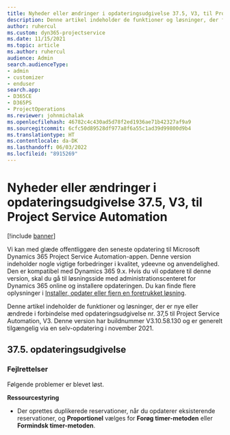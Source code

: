 ```yaml
---
title: Nyheder eller ændringer i opdateringsudgivelse 37.5, V3, til Project Service Automation
description: Denne artikel indeholder de funktioner og løsninger, der findes i opdateringsudgivelse nr. 37,5 til Microsoft Dynamics 365 Project Service Automation, V3.
author: ruhercul
ms.custom: dyn365-projectservice
ms.date: 11/15/2021
ms.topic: article
ms.author: ruhercul
audience: Admin
search.audienceType:
- admin
- customizer
- enduser
search.app:
- D365CE
- D365PS
- ProjectOperations
ms.reviewer: johnmichalak
ms.openlocfilehash: 46782c4c430ad5d78f2ed1936ae71b42327af9a9
ms.sourcegitcommit: 6cfc50d89528df977a8f6a55c1ad39d99800d9b4
ms.translationtype: HT
ms.contentlocale: da-DK
ms.lasthandoff: 06/03/2022
ms.locfileid: "8915269"
---
```

# <a name="whats-new-or-changed-in-project-service-automation-update-release-375-v3"></a>Nyheder eller ændringer i opdateringsudgivelse 37.5, V3, til Project Service Automation

[!include [banner](../includes/psa-now-project-operations.md)]

Vi kan med glæde offentliggøre den seneste opdatering til Microsoft Dynamics 365 Project Service Automation-appen. Denne version indeholder nogle vigtige forbedringer i kvalitet, ydeevne og anvendelighed. Den er kompatibel med Dynamics 365 9.x. Hvis du vil opdatere til denne version, skal du gå til løsningsside med administrationscenteret for Dynamics 365 online og installere opdateringen. Du kan finde flere oplysninger i [Installer, opdater eller fjern en foretrukket løsning](/power-platform/admin/install-remove-preferred-solution).

Denne artikel indeholder de funktioner og løsninger, der er nye eller ændrede i forbindelse med opdateringsudgivelse nr. 37,5 til Project Service Automation, V3. Denne version har buildnummer V3.10.58.130 og er generelt tilgængelig via en selv-opdatering i november 2021.

## <a name="update-release-375"></a>37.5. opdateringsudgivelse

### <a name="bug-fixes"></a>Fejlrettelser

Følgende problemer er blevet løst.

**Ressourcestyring**
- Der oprettes duplikerede reservationer, når du opdaterer eksisterende reservationer, og **Proportionel** vælges for **Forøg timer-metoden** eller **Formindsk timer-metoden**.

